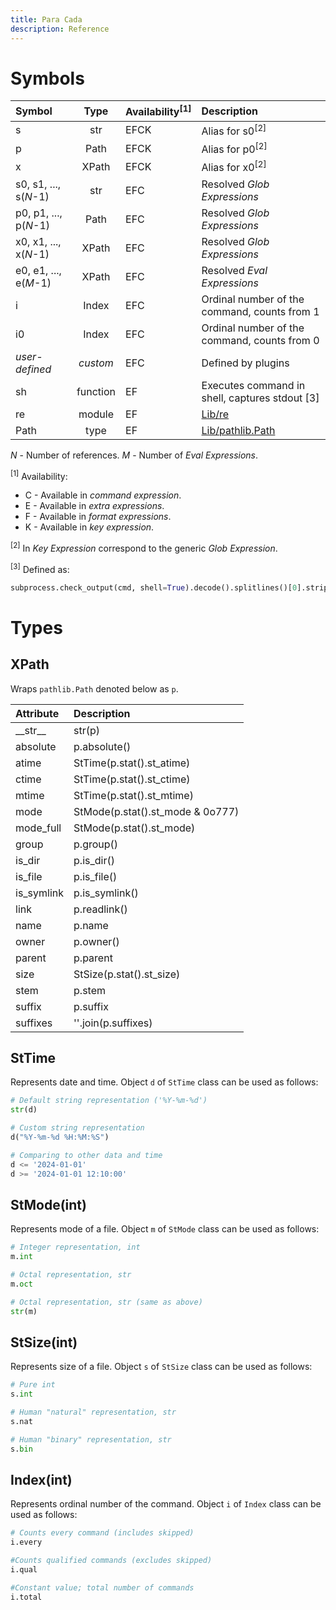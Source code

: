 ```yaml
---
title: Para Cada
description: Reference
---
```


# Symbols

| Symbol                | Type     | Availability<sup>[1]</sup> | Description |
| :----                 | :---:    | :---         | :--- |
| s                     | str      | EFCK         | Alias for s0<sup>[2]</sup> |
| p                     | Path     | EFCK         | Alias for p0<sup>[2]</sup> |
| x                     | XPath    | EFCK         | Alias for x0<sup>[2]</sup> |
| s0, s1, ..., s(*N*-1) | str      | EFC          | Resolved *Glob Expressions* |
| p0, p1, ..., p(*N*-1) | Path     | EFC          | Resolved *Glob Expressions* |
| x0, x1, ..., x(*N*-1) | XPath    | EFC          | Resolved *Glob Expressions* |
| e0, e1, ..., e(*M*-1) | XPath    | EFC          | Resolved *Eval Expressions* |
| i                     | Index    | EFC          | Ordinal number of the command, counts from 1 |
| i0                    | Index    | EFC          | Ordinal number of the command, counts from 0 |
| *user-defined*        | *custom* | EFC          | Defined by plugins |
| sh                    | function | EF           | Executes command in shell, captures stdout [3] |
| re                    | module   | EF           | [Lib/re](https://docs.python.org/3/library/re.html) |
| Path                  | type     | EF           | [Lib/pathlib.Path](https://docs.python.org/3/library/pathlib.html#pathlib.Path) |

*N* - Number of references.
*M* - Number of *Eval Expressions*.

<sup>[1]</sup> Availability:
- C - Available in *command expression*.
- E - Available in *extra expressions*.
- F - Available in *format expressions*.
- K - Available in *key expression*.

<sup>[2]</sup> In *Key Expression* correspond to the generic *Glob Expression*.

<sup>[3]</sup> Defined as:

```py
subprocess.check_output(cmd, shell=True).decode().splitlines()[0].strip()   
```

# Types

## XPath

Wraps `pathlib.Path` denoted below as `p`.

| Attribute  | Description  |
| :----      | :---         |
|\_\_str\_\_ | str(p) |
|absolute    | p.absolute() |
|atime       | StTime(p.stat().st_atime) |
|ctime       | StTime(p.stat().st_ctime) |
|mtime       | StTime(p.stat().st_mtime) |
|mode        | StMode(p.stat().st_mode & 0o777) |
|mode_full   | StMode(p.stat().st_mode) |
|group       | p.group() |
|is_dir      | p.is_dir() |
|is_file     | p.is_file() |
|is_symlink  | p.is_symlink() |
|link        | p.readlink() |
|name        | p.name |
|owner       | p.owner() |
|parent      | p.parent |
|size        | StSize(p.stat().st_size) |
|stem        | p.stem |
|suffix      | p.suffix |
|suffixes    | ''.join(p.suffixes) |


## StTime

Represents date and time. Object `d` of `StTime` class can be used as follows:

```py
# Default string representation ('%Y-%m-%d')
str(d)

# Custom string representation
d("%Y-%m-%d %H:%M:%S")

# Comparing to other data and time
d <= '2024-01-01'
d >= '2024-01-01 12:10:00'
```

## StMode(int)

Represents mode of a file. Object `m` of `StMode` class can be used as follows:

```py
# Integer representation, int
m.int

# Octal representation, str
m.oct

# Octal representation, str (same as above)
str(m)
```

## StSize(int)

Represents size of a file. Object `s` of `StSize` class can be used as follows:

```py
# Pure int
s.int

# Human "natural" representation, str
s.nat

# Human "binary" representation, str
s.bin
```

## Index(int)

Represents ordinal number of the command. Object `i` of `Index` class can be used as follows:

```py
# Counts every command (includes skipped)
i.every

#Counts qualified commands (excludes skipped)
i.qual

#Constant value; total number of commands
i.total
```

